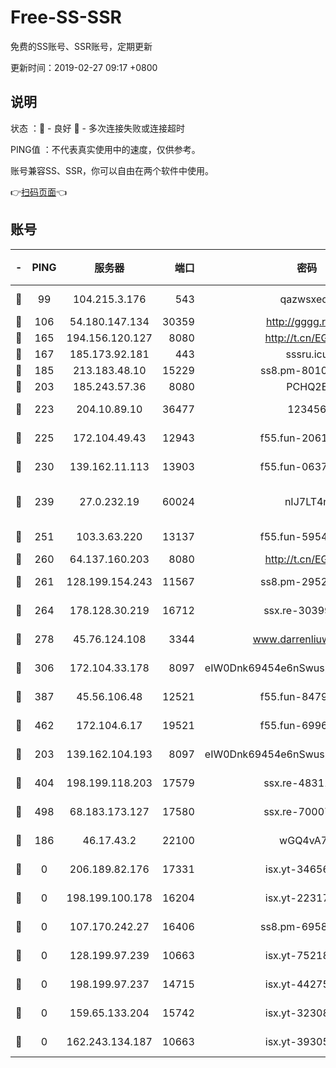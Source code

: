 # Free-SS-SSR

免费的SS账号、SSR账号，定期更新

更新时间：2019-02-27 09:17 +0800

## 说明

状态     ：🙂 - 良好 🙁 - 多次连接失败或连接超时

PING值   ：不代表真实使用中的速度，仅供参考。

账号兼容SS、SSR，你可以自由在两个软件中使用。

👉[扫码页面](https://liesauer.github.io/free-ss-ssr.github.io/)👈

## 账号

|-|PING|服务器|端口|密码|加密方式|区域|
|:----:|:----:|:-----:|-----:|:----:|:----:|:----:|
|🙂|99|104.215.3.176|543|qazwsxedc|aes-256-gcm|JP|
|🙂|106|54.180.147.134|30359|http://gggg.rocks|chacha20|KR|
|🙂|165|194.156.120.127|8080|http://t.cn/EGJIyrl|rc4-md5|RU|
|🙂|167|185.173.92.181|443|sssru.icu|rc4-md5|RU|
|🙂|185|213.183.48.10|15229|ss8.pm-80109234|rc4-md5|RU|
|🙂|203|185.243.57.36|8080|PCHQ2E|rc4-md5|US|
|🙂|223|204.10.89.10|36477|123456|aes-256-cfb|US|
|🙂|225|172.104.49.43|12943|f55.fun-20618102|aes-256-cfb|SG|
|🙂|230|139.162.11.113|13903|f55.fun-06375860|aes-256-cfb|SG|
|🙂|239|27.0.232.19|60024|nIJ7LT4n|xchacha20-ietf-poly1305|HK|
|🙂|251|103.3.63.220|13137|f55.fun-59543154|aes-256-cfb|SG|
|🙂|260|64.137.160.203|8080|http://t.cn/EGJIyrl|rc4-md5|CA|
|🙂|261|128.199.154.243|11567|ss8.pm-29529398|aes-256-cfb|SG|
|🙂|264|178.128.30.219|16712|ssx.re-30399462|aes-256-cfb|SG|
|🙂|278|45.76.124.108|3344|www.darrenliuwei.com|aes-256-cfb|AU|
|🙂|306|172.104.33.178|8097|eIW0Dnk69454e6nSwuspv9DmS201tQ0D|aes-256-cfb|SG|
|🙂|387|45.56.106.48|12521|f55.fun-84790716|aes-256-cfb|US|
|🙂|462|172.104.6.17|19521|f55.fun-69966470|aes-256-cfb|US|
|🙂|203|139.162.104.193|8097|eIW0Dnk69454e6nSwuspv9DmS201tQ0D|aes-256-cfb|JP|
|🙂|404|198.199.118.203|17579|ssx.re-48311289|aes-256-cfb|US|
|🙂|498|68.183.173.127|17580|ssx.re-70007414|aes-256-cfb|US|
|🙁|186|46.17.43.2|22100|wGQ4vA7D|aes-256-gcm|RU|
|🙁|0|206.189.82.176|17331|isx.yt-34656807|aes-256-cfb|SG|
|🙁|0|198.199.100.178|16204|isx.yt-22317466|aes-256-cfb|US|
|🙁|0|107.170.242.27|16406|ss8.pm-69587797|aes-256-cfb|US|
|🙁|0|128.199.97.239|10663|isx.yt-75218059|aes-256-cfb|SG|
|🙁|0|198.199.97.237|14715|isx.yt-44275898|aes-256-cfb|US|
|🙁|0|159.65.133.204|15742|isx.yt-32308322|aes-256-cfb|SG|
|🙁|0|162.243.134.187|10663|isx.yt-39305244|aes-256-cfb|US|
